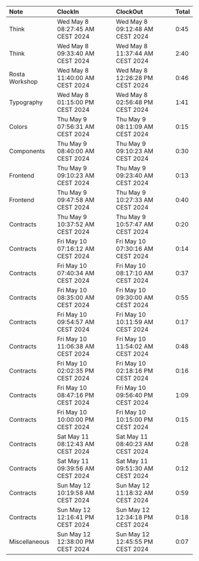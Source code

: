 | Note           | ClockIn                          | ClockOut                         | Total |
| :------------- | :------------------------------- | :------------------------------- | :---- |
| Think          | Wed May 8 08:27:45 AM CEST 2024  | Wed May 8 09:12:48 AM CEST 2024  | 0:45  |
| Think          | Wed May 8 09:33:40 AM CEST 2024  | Wed May 8 11:37:44 AM CEST 2024  | 2:40  |
| Rosta Workshop | Wed May 8 11:40:00 AM CEST 2024  | Wed May 8 12:26:28 PM CEST 2024  | 0:46  |
| Typography     | Wed May 8 01:15:00 PM CEST 2024  | Wed May 8 02:56:48 PM CEST 2024  | 1:41  |
| Colors         | Thu May 9 07:56:31 AM CEST 2024  | Thu May 9 08:11:09 AM CEST 2024  | 0:15  |
| Components     | Thu May 9 08:40:00 AM CEST 2024  | Thu May 9 09:10:23 AM CEST 2024  | 0:30  |
| Frontend       | Thu May 9 09:10:23 AM CEST 2024  | Thu May 9 09:23:40 AM CEST 2024  | 0:13  |
| Frontend       | Thu May 9 09:47:58 AM CEST 2024  | Thu May 9 10:27:33 AM CEST 2024  | 0:40  |
| Contracts      | Thu May 9 10:37:52 AM CEST 2024  | Thu May 9 10:57:47 AM CEST 2024  | 0:20  |
| Contracts      | Fri May 10 07:16:12 AM CEST 2024 | Fri May 10 07:30:16 AM CEST 2024 | 0:14  |
| Contracts      | Fri May 10 07:40:34 AM CEST 2024 | Fri May 10 08:17:10 AM CEST 2024 | 0:37  |
| Contracts      | Fri May 10 08:35:00 AM CEST 2024 | Fri May 10 09:30:00 AM CEST 2024 | 0:55  |
| Contracts      | Fri May 10 09:54:57 AM CEST 2024 | Fri May 10 10:11:59 AM CEST 2024 | 0:17  |
| Contracts      | Fri May 10 11:06:38 AM CEST 2024 | Fri May 10 11:54:02 AM CEST 2024 | 0:48  |
| Contracts      | Fri May 10 02:02:35 PM CEST 2024 | Fri May 10 02:18:16 PM CEST 2024 | 0:16  |
| Contracts      | Fri May 10 08:47:16 PM CEST 2024 | Fri May 10 09:56:40 PM CEST 2024 | 1:09  |
| Contracts      | Fri May 10 10:00:00 PM CEST 2024 | Fri May 10 10:15:00 PM CEST 2024 | 0:15  |
| Contracts      | Sat May 11 08:12:43 AM CEST 2024 | Sat May 11 08:40:23 AM CEST 2024 | 0:28  |
| Contracts      | Sat May 11 09:39:56 AM CEST 2024 | Sat May 11 09:51:30 AM CEST 2024 | 0:12  |
| Contracts      | Sun May 12 10:19:58 AM CEST 2024 | Sun May 12 11:18:32 AM CEST 2024 | 0:59  |
| Contracts      | Sun May 12 12:16:41 PM CEST 2024 | Sun May 12 12:34:18 PM CEST 2024 | 0:18  |
| Miscellaneous  | Sun May 12 12:38:00 PM CEST 2024 | Sun May 12 12:45:55 PM CEST 2024 | 0:07  |
